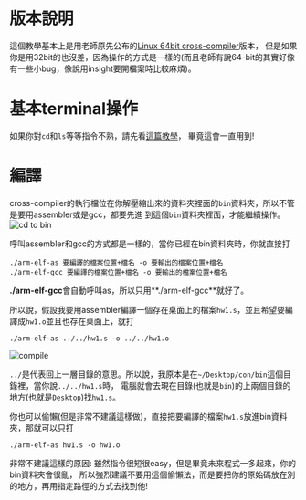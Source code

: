 # 版本說明

這個教學基本上是用老師原先公布的[Linux 64bit cross-compiler](https://drive.google.com/file/d/0B9W0GR7tEgdYcjhocDljdWZaNTA/view?usp=sharing)版本，
但是如果你是用32bit的也沒差，因為操作的方式是一樣的(而且老師有說64-bit的其實好像有一些小bug，像說用insight要開檔案時比較麻煩)。

# 基本terminal操作

如果你對`cd`和`ls`等等指令不熟，請先看[這篇教學](https://github.com/henrybear327/Tutorial/tree/master/Linux/Terminal-Common-Instruction)，
畢竟這會一直用到!

# 編譯
 
cross-compiler的執行檔位在你解壓縮出來的資料夾裡面的`bin`資料夾，所以不管是要用assembler或是gcc，都要先進
到這個`bin`資料夾裡面，才能繼續操作。
![cd to bin](https://github.com/henrybear327/Tutorial/blob/cross-compiler-usage/Assembly/Cross-Compiler-Usage/Screenshot/new%20cd%20to%20bin.png)

呼叫assembler和gcc的方式都是一樣的，當你已經在bin資料夾時，你就直接打
```
./arm-elf-as 要編譯的檔案位置+檔名 -o 要輸出的檔案位置+檔名
./arm-elf-gcc 要編譯的檔案位置+檔名 -o 要輸出的檔案位置+檔名
```

**./arm-elf-gcc**會自動呼叫as，所以只用**./arm-elf-gcc**就好了。

所以說，假設我要用assembler編譯一個存在桌面上的檔案`hw1.s`，並且希望要編譯成`hw1.o`並且也存在桌面上，就打
```
./arm-elf-as ../../hw1.s -o ../../hw1.o
```
![compile](https://github.com/henrybear327/Tutorial/blob/cross-compiler-usage/Assembly/Cross-Compiler-Usage/Screenshot/compile.png)

`../`是代表回上一層目錄的意思。所以說，我原本是在`~/Desktop/con/bin`這個目錄裡，當你說`../../hw1.s`時，
電腦就會去現在目錄(也就是`bin`)的上兩個目錄的地方(也就是`Desktop`)找`hw1.s`。

你也可以偷懶(但是非常不建議這樣做)，直接把要編譯的檔案`hw1.s`放進bin資料夾，那就可以只打
```
./arm-elf-as hw1.s -o hw1.o
```

非常不建議這樣的原因: 雖然指令很短很easy，但是畢竟未來程式一多起來，你的bin資料夾會很亂，
所以強烈建議不要用這個偷懶法，而是要把你的原始碼放在別的地方，再用指定路徑的方式去找到他!
